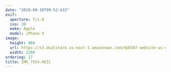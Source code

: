 ```yaml
---
date: "2019-09-10T09:52:43Z"
exif:
  aperture: f/1.8
  iso: 20
  make: Apple
  model: iPhone X
image:
  height: 960
  url: https://s3.dualstack.us-east-1.amazonaws.com/dpb587-website-us-east-1/asset/gallery/2019-europe-trip/d8cd1016-73d4-29b0-5299-ab575cdfbe0e~1280.jpg
  width: 1280
ordering: 17
title: IMG_7554.HEIC
---
```

